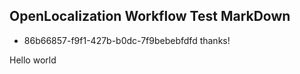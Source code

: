 ## OpenLocalization Workflow Test MarkDown
* 86b66857-f9f1-427b-b0dc-7f9bebebfdfd 
thanks!

Hello world